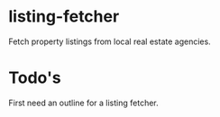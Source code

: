 # listing-fetcher
Fetch property listings from local real estate agencies.

# Todo's
First need an outline for a listing fetcher.